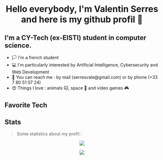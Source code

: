 

<h1 align="center"> Hello everybody, I'm Valentin Serres and here is my github profil 👋 </h1>

<h2> I'm a CY-Tech (ex-EISTI) student in computer science.</h2>
<ul>
<li>🏳️ I'm a french student</li>
<li>💻 I'm particularly interested by Artificial Intelligence, Cybersecurity and Web Development</li>
<li> 📱 You can reach me : by mail (serresvale@gmail.com) or by phone (+33 7 80 51 07 24)</li>
<li> 😍 Things I love : animals 🐱, space 🔭 and video games 🎮</li>
</ul>

## Favorite Tech


## Stats

>  Some statistics about my profil :
>
<p align="center" >
<img src="https://github-readme-stats.vercel.app/api/top-langs/?username=Reloul&theme=radical&layout=compact&custom_title=Languages%20In%20My%20Public%20Codes">
</p>

<p align="center">
<img src="https://github-readme-stats.vercel.app/api?username=Reloul&theme=radical&hide=contribs,issues&custom_title=My%20GitHub%20Stats">
</p>
